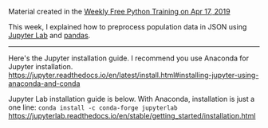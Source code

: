 Material created in the [Weekly Free Python Training on Apr 17, 2019](https://www.meetup.com/TokyoPythonSocietyClub/events/260498169/
)

This week, I explained how to preprocess population data in JSON using [Jupyter Lab](https://jupyterlab.readthedocs.io/en/stable/) and [pandas](https://pandas.pydata.org/).

---
Here's the Jupyter installation guide. I recommend you use Anaconda for Jupyter installation.
https://jupyter.readthedocs.io/en/latest/install.html#installing-jupyter-using-anaconda-and-conda

Jupyter Lab installation guide is below.
With Anaconda, installation is just a one line: 
```conda install -c conda-forge jupyterlab```
https://jupyterlab.readthedocs.io/en/stable/getting_started/installation.html

